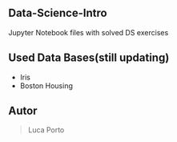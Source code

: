 ## Data-Science-Intro

Jupyter Notebook files with solved DS exercises

## Used Data Bases(still updating)
- Iris
- Boston Housing 

## Autor
>Luca Porto 
